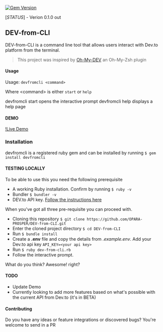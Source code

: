 [![Gem Version](https://badge.fury.io/rb/devfromcli.svg)](https://badge.fury.io/rb/devfromcli)

[*STATUS*] - Verion 0.1.0 out
## DEV-from-CLI

DEV-from-CLI is a command line tool that allows users interact with Dev.to
platform from the terminal.

> This project was inspired by [Oh-My-DEV](https://github.com/OPARA-PROSPER/0.0.1-Oh-My-Dev) an Oh-My-Zsh plugin

#### Usage
Usage: `devfromcli <command>`

Where \<command\> is either `start` or `help`

devfromcli start    opens the interactive prompt
devfromcli help     displays a help page

#### DEMO

[!Live Demo](https://www.youtube.com/watch?v=5Yj0VN5IdLw&t=128s)

### Installation
devfromcli is a registered ruby gem and can be installed by running `$ gem install devfromcli`

#### TESTING LOCALLY

To be able to use this you need the following prerequisite
- A working Ruby installation. Confirm by running `$ ruby -v`
- Bundler `$ bundler -v`
- DEV.to API key. [Follow the instructions here](https://docs.dev.to/api/#section/Authentication/api_key)

When you've got all three pre-requisite you can proceed with.
- Cloning this repository `$ git clone https://github.com/OPARA-PROSPER/DEV-from-CLI.git`
- Enter the cloned project directory `$ cd DEV-from-CLI`
- Run `$ bundle install`
- Create a **.env** file and copy the details from *.example.env*. Add your Dev.to api key ```API_KEY=<your api key>```
- Run `$ ruby dev-from-cli.rb`
- Follow the interactive prompt.   

What do you think? Awesome! right?

#### TODO
- Update Demo
- Currently looking to add more features based on what's possible with the current API from Dev.to (it's in BETA)

#### Contributing
Do you have any ideas or feature integrations or discovered bugs? You're welcome to send in a PR